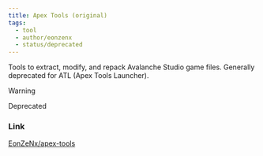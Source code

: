 ```yaml
---
title: Apex Tools (original)
tags:
  - tool
  - author/eonzenx
  - status/deprecated
---
```

Tools to extract, modify, and repack Avalanche Studio game files. Generally deprecated for ATL (Apex Tools Launcher).

> [!warning]
> Deprecated

### Link
[EonZeNx/apex-tools](https://github.com/EonZeNx/apex-tools)